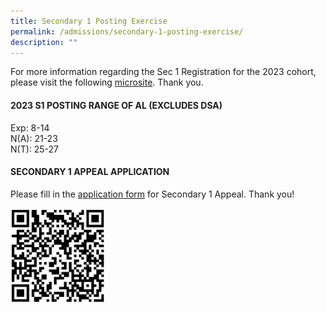 ```yaml
---
title: Secondary 1 Posting Exercise
permalink: /admissions/secondary-1-posting-exercise/
description: ""
---
```

For more information regarding the Sec 1 Registration for the 2023 cohort, please visit the following&nbsp;[microsite](https://sites.google.com/moe.edu.sg/ctss-sec1-registration). Thank you.  
  
  

#### **2023 S1 POSTING RANGE OF AL (EXCLUDES DSA)**


  
Exp: 8-14  <br>
N(A): 21-23 <br>
N(T): 25-27

  

#### **SECONDARY 1 APPEAL APPLICATION**


  
Please fill in the&nbsp;[application form](https://form.gov.sg/6334e093a2d8f7001240a238)&nbsp;for Secondary 1 Appeal. Thank you!  
  
<img style="width:30%;height:50%" src="/images/Admissions/Sec%201%20Posting%20Exercise/appeal%20form.jpg">